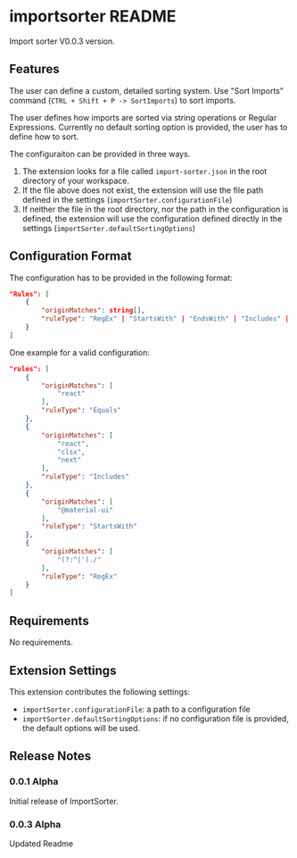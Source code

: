 # importsorter README

Import sorter V0.0.3 version. 

## Features

The user can define a custom, detailed sorting system. Use "Sort Imports" command (`CTRL + Shift + P -> SortImports`) to sort imports. 

The user defines how imports are sorted via string operations or Regular Expressions.
Currently no default sorting option is provided, the user has to define how to sort.

The configuraiton can be provided in three ways. 
1. The extension looks for a file called `import-sorter.json` in the root directory of your workspace. 
2. If the file above does not exist, the extension will use the file path defined in the settings (`importSorter.configurationFile`)
3. If neither the file in the root directory, nor the path in the configuration is defined, the extension will use the configuration defined directly in the settings (`importSorter.defaultSortingOptions`)

## Configuration Format

The configuration has to be provided in the following format:

```json
"Rules": [
    {
        "originMatches": string[],
        "ruleType": "RegEx" | "StartsWith" | "EndsWith" | "Includes" | "Equals"
    }
]
```

One example for a valid configuration:

```json
"rules": [ 
    {
        "originMatches": [
            "react"
        ],
        "ruleType": "Equals"
    },
    {
        "originMatches": [
            "react",
            "clsx",
            "next"
        ],
        "ruleType": "Includes"
    },
    {
        "originMatches": [
            "@material-ui"
        ],
        "ruleType": "StartsWith"
    },
    {
        "originMatches": [
            "(?:^|')./"
        ],
        "ruleType": "RegEx"
    }
]
```

## Requirements

No requirements.

## Extension Settings

This extension contributes the following settings:

* `importSorter.configurationFile`: a path to a configuration file
* `importSorter.defaultSortingOptions`: if no configuration file is provided, the default options will be used. 

## Release Notes


### 0.0.1 Alpha

Initial release of ImportSorter.
### 0.0.3 Alpha

Updated Readme